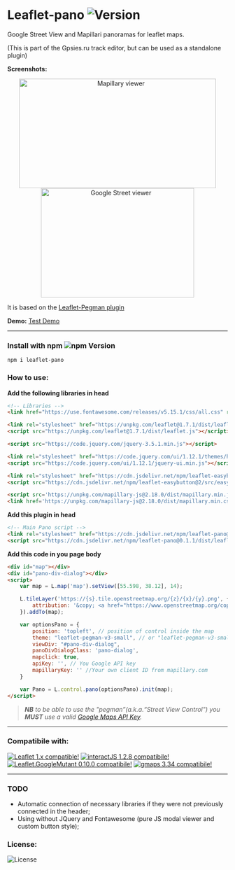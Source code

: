 # Leaflet-pano ![Version](https://img.shields.io/github/package-json/v/velocat/leaflet-pano "Version")
Google Street View and Mapillari panoramas for leaflet maps.

(This is part of the Gpsies.ru track editor, but can be used as a standalone plugin)

**Screenshots:**
<p style="text-align: center;">
    <a href="#"><img src="https://github.com/velocat/leaflet-pano/blob/master/images/mappi.png" alt="Mapillary viewer" width="450px" height="250px" /></a>
    <a href="#"><img src="https://github.com/velocat/leaflet-pano/blob/master/images/google-street.png" alt="Google Street viewer" width="350px" height="250px" /></a>
</p>


It is based on the [Leaflet-Pegman plugin](https://github.com/Raruto/leaflet-pegman/)

**Demo:** [Test Demo](https://velocat.github.io/leaflet-pano/ "Test Demo")

---
### Install with npm ![npm Version](https://img.shields.io/npm/v/leaflet-pano "npm Version")
```
npm i leaflet-pano
```

### How to use:

**Add the following libraries in head**
```html
<!-- Libraries -->
<link href="https://use.fontawesome.com/releases/v5.15.1/css/all.css" rel="stylesheet">

<link rel="stylesheet" href="https://unpkg.com/leaflet@1.7.1/dist/leaflet.css" />
<script src="https://unpkg.com/leaflet@1.7.1/dist/leaflet.js"></script>

<script src="https://code.jquery.com/jquery-3.5.1.min.js"></script>

<link rel="stylesheet" href="https://code.jquery.com/ui/1.12.1/themes/hot-sneaks/jquery-ui.css" />
<script src="https://code.jquery.com/ui/1.12.1/jquery-ui.min.js"></script>

<link rel="stylesheet" href="https://cdn.jsdelivr.net/npm/leaflet-easybutton@2/src/easy-button.css">
<script src="https://cdn.jsdelivr.net/npm/leaflet-easybutton@2/src/easy-button.js"></script>

<script src='https://unpkg.com/mapillary-js@2.18.0/dist/mapillary.min.js'></script>
<link href='https://unpkg.com/mapillary-js@2.18.0/dist/mapillary.min.css' rel='stylesheet' />	
```
**Add this plugin in head**
```html
<!-- Main Pano script -->
<link rel="stylesheet" href="https://cdn.jsdelivr.net/npm/leaflet-pano@0.1.1/dist/leaflet-pano.css"/>
<script src="https://cdn.jsdelivr.net/npm/leaflet-pano@0.1.1/dist/leaflet-pano.min.js"></script>
```
**Add this code in you page body**
```html
<div id="map"></div>
<div id="pano-div-dialog"></div>
<script>
	var map = L.map('map').setView([55.598, 38.12], 14);

	L.tileLayer('https://{s}.tile.openstreetmap.org/{z}/{x}/{y}.png', {
		attribution: '&copy; <a href="https://www.openstreetmap.org/copyright">OpenStreetMap</a> contributors'
	}).addTo(map);

	var optionsPano = {
		position: 'topleft', // position of control inside the map
		theme: "leaflet-pegman-v3-small", // or "leaflet-pegman-v3-small"
		viewDiv: "#pano-div-dialog",
		panoDivDialogClass: 'pano-dialog',
		mapclick: true,
		apiKey: '', // You Google API key
		mapillaryKey: '' //Your own client ID from mapillary.com
	}

	var Pano = L.control.pano(optionsPano).init(map);
</script>
```

> _**NB** to be able to use the "pegman”(a.k.a.“Street View Control") you **MUST** use a valid [Google Maps API Key](https://developers.google.com/maps/documentation/javascript/get-api-key)._

---

### Compatibile with:

[![Leaflet 1.x compatible!](https://img.shields.io/badge/Leaflet-1.7.1-green)](http://leafletjs.com/reference.html)
[![interactJS 1.2.8 compatibile!](https://img.shields.io/badge/interactJS-1.2.8-green)](https://interactjs.io/)
[![Leaflet.GoogleMutant 0.10.0 compatibile!](https://img.shields.io/badge/Leaflet.GoogleMutant-0.10.0-green)](https://gitlab.com/IvanSanchez/Leaflet.GridLayer.GoogleMutant)
[![gmaps 3.34 compatibile!](https://img.shields.io/badge/gmaps-3.34-green)](https://interactjs.io/)

---

### TODO
 - Automatic connection of necessary libraries if they were not previously connected in the header;
 - Using without JQuery and Fontawesome (pure JS modal viewer and custom button style);

### License:
![License](https://img.shields.io/github/license/velocat/leaflet-pano "License")
